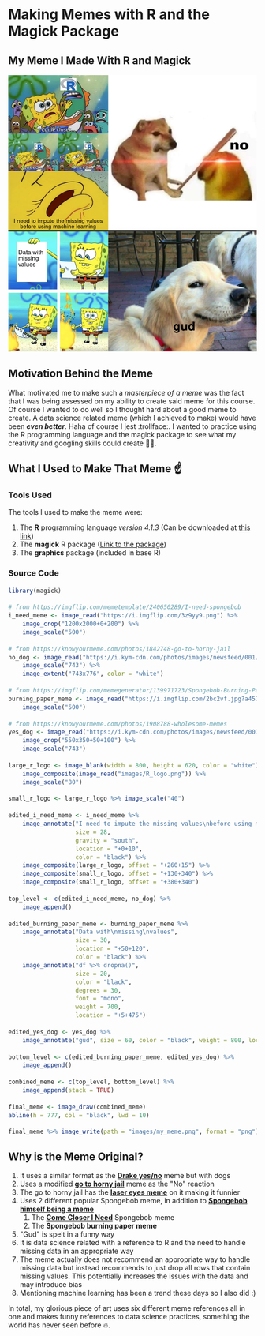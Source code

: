 # Making Memes with R and the Magick Package

## My Meme I Made With R and Magick
![My meme](my_meme.png)

## Motivation Behind the Meme
What motivated me to make such a _masterpiece of a meme_ was the fact that I was being assessed on my ability to create said meme for this course. Of course I wanted to do well so I thought hard about a good meme to create. A data science related meme (which I achieved to make) would have been _**even better**_. Haha of course I jest :trollface:. I wanted to practice using the R programming language and the magick package to see what my creativity and googling skills could create :art::grin:.

## What I Used to Make That Meme :point_up:
### Tools Used
The tools I used to make the meme were:
1. The **R** programming language _version 4.1.3_ (Can be downloaded at [this link](https://www.r-project.org/))
2. The **magick** R package ([Link to the package](https://cran.r-project.org/web/packages/magick/vignettes/intro.html))
3. The **graphics** package (included in base R)

### Source Code
```r
library(magick)

# from https://imgflip.com/memetemplate/240650289/I-need-spongebob
i_need_meme <- image_read("https://i.imgflip.com/3z9yy9.png") %>% 
    image_crop("1200x2000+0+200") %>%
    image_scale("500")

# from https://knowyourmeme.com/photos/1842748-go-to-horny-jail
no_dog <- image_read("https://i.kym-cdn.com/photos/images/newsfeed/001/842/748/23b") %>%
    image_scale("743") %>%
    image_extent("743x776", color = "white")

# from https://imgflip.com/memegenerator/139971723/Spongebob-Burning-Paper
burning_paper_meme <- image_read("https://i.imgflip.com/2bc2vf.jpg?a457635") %>% 
    image_scale("500")

# from https://knowyourmeme.com/photos/1908788-wholesome-memes
yes_dog <- image_read("https://i.kym-cdn.com/photos/images/newsfeed/001/908/788/652.png") %>%
    image_crop("550x350+50+100") %>%
    image_scale("743")

large_r_logo <- image_blank(width = 800, height = 620, color = "white") %>% 
    image_composite(image_read("images/R_logo.png")) %>%
    image_scale("80")

small_r_logo <- large_r_logo %>% image_scale("40")

edited_i_need_meme <- i_need_meme %>% 
    image_annotate("I need to impute the missing values\nbefore using machine learning", 
                   size = 28, 
                   gravity = "south", 
                   location = "+0+10", 
                   color = "black") %>%
    image_composite(large_r_logo, offset = "+260+15") %>% 
    image_composite(small_r_logo, offset = "+130+340") %>%
    image_composite(small_r_logo, offset = "+380+340")

top_level <- c(edited_i_need_meme, no_dog) %>% 
    image_append()

edited_burning_paper_meme <- burning_paper_meme %>%
    image_annotate("Data with\nmissing\nvalues", 
                   size = 30, 
                   location = "+50+120", 
                   color = "black") %>%
    image_annotate("df %>% dropna()", 
                   size = 20, 
                   color = "black",
                   degrees = 30,
                   font = "mono",
                   weight = 700,
                   location = "+5+475")

edited_yes_dog <- yes_dog %>% 
    image_annotate("gud", size = 60, color = "black", weight = 800, location = "+325+500")

bottom_level <- c(edited_burning_paper_meme, edited_yes_dog) %>% 
    image_append()

combined_meme <- c(top_level, bottom_level) %>%
    image_append(stack = TRUE)

final_meme <- image_draw(combined_meme)
abline(h = 777, col = "black", lwd = 10)

final_meme %>% image_write(path = "images/my_meme.png", format = "png")
```

## Why is the Meme Original?
1. It uses a similar format as the [**Drake yes/no**](https://knowyourmeme.com/memes/drakeposting) meme but with dogs
2. Uses a modified [**go to horny jail**](https://knowyourmeme.com/memes/go-to-horny-jail) meme as the "No" reaction
3. The go to horny jail has the [**laser eyes meme**](https://knowyourmeme.com/memes/glowing-eyes-laser-eyes) on it making it funnier
4. Uses 2 different popular Spongebob meme, in addition to [**Spongebob himself being a meme**](https://knowyourmeme.com/memes/subcultures/spongebob-squarepants)
    1. The [**Come Closer I Need**](https://knowyourmeme.com/memes/come-closer-i-need) Spongebob meme
    2. The **Spongebob burning paper meme**
5. "Gud" is spelt in a funny way
5. It is data science related with a reference to R and the need to handle missing data in an appropriate way
6. The meme actually does not recommend an appropriate way to handle missing data but instead recommends to just drop all rows that contain missing values. This potentially increases the issues with the data and may introduce bias
7. Mentioning machine learning has been a trend these days so I also did :)

In total, my glorious piece of art uses six different meme references all in one and makes funny references to data science practices, something the world has never seen before 🔥.
